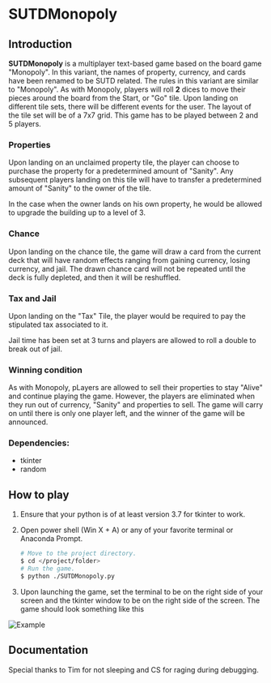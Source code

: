 # SUTDMonopoly

## Introduction

**SUTDMonopoly** is a multiplayer text-based game based on the board game "Monopoly". In this variant, the names of property, currency, and cards have been renamed to be SUTD related. The rules in this variant are similar to "Monopoly". As with Monopoly, players will roll **2** dices to move their pieces around the board from the Start, or "Go" tile. Upon landing on different tile sets, there will be different events for the user. The layout of the tile set will be of a 7x7 grid. This game has to be played between 2 and 5 players.

### Properties

Upon landing on an unclaimed property tile, the player can choose to purchase the property for a predetermined amount of "Sanity". Any subsequent players landing on this tile will have to transfer a predetermined amount of "Sanity" to the owner of the tile.

In the case when the owner lands on his own property, he would be allowed to upgrade the building up to a level of 3.

### Chance

Upon landing on the chance tile, the game will draw a card from the current deck that will have random effects ranging from gaining currency, losing currency, and jail. The drawn chance card will not be repeated until the deck is fully depleted, and then it will be reshuffled.

### Tax and Jail

Upon landing on the "Tax" Tile, the player would be required to pay the stipulated tax associated to it. 

Jail time has been set at 3 turns and players are allowed to roll a double to break out of jail.

### Winning condition

As with Monopoly, pLayers are allowed to sell their properties to stay "Alive" and continue playing the game. However, the players are eliminated when they run out of currency, "Sanity" and properties to sell. The game will carry on until there is only one player left, and the winner of the game will be announced.

### Dependencies:

- tkinter
- random

## How to play

1. Ensure that your python is of at least version 3.7 for tkinter to work.

2. Open power shell (Win X + A) or any of your favorite terminal or Anaconda Prompt.

   ```bash
   # Move to the project directory.
   $ cd </project/folder>
   # Run the game.
   $ python ./SUTDMonopoly.py
   ```
   
3. Upon launching the game, set the terminal to be on the right side of your screen and the tkinter window to be on the right side of the screen. The game should look something like this

![Example](url)
   
## Documentation





Special thanks to Tim for not sleeping and CS for raging during debugging.
